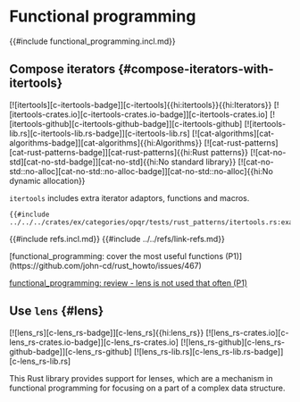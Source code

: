# Functional programming

{{#include functional_programming.incl.md}}

## Compose iterators {#compose-iterators-with-itertools}

[![itertools][c-itertools-badge]][c-itertools]{{hi:itertools}}{{hi:Iterators}}
[![itertools-crates.io][c-itertools-crates.io-badge]][c-itertools-crates.io]
[![itertools-github][c-itertools-github-badge]][c-itertools-github]
[![itertools-lib.rs][c-itertools-lib.rs-badge]][c-itertools-lib.rs]
[![cat-algorithms][cat-algorithms-badge]][cat-algorithms]{{hi:Algorithms}}
[![cat-rust-patterns][cat-rust-patterns-badge]][cat-rust-patterns]{{hi:Rust patterns}}
[![cat-no-std][cat-no-std-badge]][cat-no-std]{{hi:No standard library}}
[![cat-no-std::no-alloc][cat-no-std::no-alloc-badge]][cat-no-std::no-alloc]{{hi:No dynamic allocation}}

`itertools` includes extra iterator adaptors, functions and macros.

```rust,editable
{{#include ../../../crates/ex/categories/opqr/tests/rust_patterns/itertools.rs:example}}
```

{{#include refs.incl.md}}
{{#include ../../refs/link-refs.md}}

<div class="hidden">
[functional_programming: cover the most useful functions (P1)](https://github.com/john-cd/rust_howto/issues/467)

[functional_programming: review - lens is not used that often (P1)](https://github.com/john-cd/rust_howto/issues/468)

## Use `lens` {#lens}

[![lens_rs][c-lens_rs-badge]][c-lens_rs]{{hi:lens_rs}}
[![lens_rs-crates.io][c-lens_rs-crates.io-badge]][c-lens_rs-crates.io]
[![lens_rs-github][c-lens_rs-github-badge]][c-lens_rs-github]
[![lens_rs-lib.rs][c-lens_rs-lib.rs-badge]][c-lens_rs-lib.rs]

This Rust library provides support for lenses, which are a mechanism in functional programming for focusing on a part of a complex data structure.

</div>
